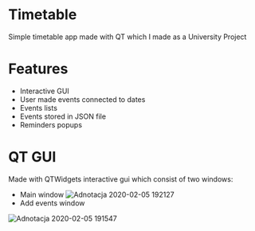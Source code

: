 # Timetable
Simple timetable app made with QT which I made as a University Project

# Features
- Interactive GUI
- User made events connected to dates
- Events lists 
- Events stored in JSON file
- Reminders popups

# QT GUI
Made with QTWidgets interactive gui which consist of two windows:
- Main window
![Adnotacja 2020-02-05 192127](https://user-images.githubusercontent.com/43812114/73870632-b800dc80-484c-11ea-8443-b5f67eb385d2.png)
- Add events window

![Adnotacja 2020-02-05 191547](https://user-images.githubusercontent.com/43812114/73870675-c949e900-484c-11ea-9cf5-a5ac78da5ca7.png)
